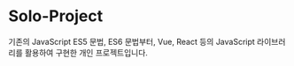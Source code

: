 # Solo-Project
기존의 JavaScript ES5 문법, ES6 문법부터, Vue, React 등의 JavaScript 라이브러리를 활용하여 구현한 개인 프로젝트입니다.
